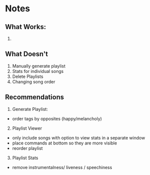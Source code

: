 # Notes

## What Works:
1.

## What Doesn't
1. Manually generate playlist
2. Stats for individual songs
3. Delete Playlists
4. Changing song order

## Recommendations
1. Generate Playlist:
  - order tags by opposites (happy/melancholy)
2. Playlist Viewer
  - only include songs with option to view stats in a separate window
  - place commands at bottom so they are more visible
  - reorder playlist
3. Playlist Stats
  - remove instrumentalness/ liveness / speechiness
